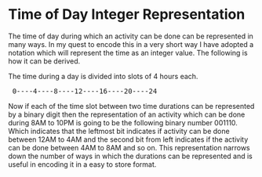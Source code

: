 Time of Day Integer Representation
==================================

The time of day during which an activity can be done can be represented in many ways. In my quest to encode this in a very short way I have adopted a notation which will represent the time as an integer value. The following is how it can be derived.

The time during a day is divided into slots of 4 hours each.

<pre> 0----4----8----12----16----20----24 </pre>

Now if each of the time slot between two time durations can be represented by a binary digit then the representation of an activity which can be done during 8AM to 10PM is going to be the following binary number 001110. Which indicates that the leftmost bit indicates if activity can be done between 12AM to 4AM and the second bit from left indicates if the activity can be done between 4AM to 8AM and so on. This representation narrows down the number of ways in which the durations can be represented and is useful in encoding it in a easy to store format.
